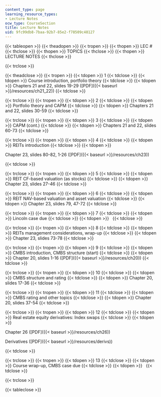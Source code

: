 ```yaml
---
content_type: page
learning_resource_types:
- Lecture Notes
ocw_type: CourseSection
title: Lecture Notes
uid: 9fc99db8-7baa-92b7-85e2-f78509c48127
---
```


{{< tableopen >}}
{{< theadopen >}}
{{< tropen >}}
{{< thopen >}}
LEC #
{{< thclose >}}
{{< thopen >}}
TOPICS
{{< thclose >}}
{{< thopen >}}
LECTURE NOTES
{{< thclose >}}

{{< trclose >}}

{{< theadclose >}}
{{< tropen >}}
{{< tdopen >}}
1
{{< tdclose >}}
{{< tdopen >}}
Course introduction, portfolio theory
{{< tdclose >}}
{{< tdopen >}}
Chapters 21 and 22, slides 19-29 ([PDF]({{< baseurl >}}/resources/ch21_22))
{{< tdclose >}}

{{< trclose >}}
{{< tropen >}}
{{< tdopen >}}
2
{{< tdclose >}}
{{< tdopen >}}
Portfolio theory and CAPM
{{< tdclose >}}
{{< tdopen >}}
Chapters 21 and 22, slides 30-59
{{< tdclose >}}

{{< trclose >}}
{{< tropen >}}
{{< tdopen >}}
3
{{< tdclose >}}
{{< tdopen >}}
CAPM (cont.)
{{< tdclose >}}
{{< tdopen >}}
Chapters 21 and 22, slides 60-73
{{< tdclose >}}

{{< trclose >}}
{{< tropen >}}
{{< tdopen >}}
4
{{< tdclose >}}
{{< tdopen >}}
REITs introduction
{{< tdclose >}}
{{< tdopen >}}


Chapter 23, slides 80-82, 1-26 ([PDF]({{< baseurl >}}/resources/ch23))


{{< tdclose >}}

{{< trclose >}}
{{< tropen >}}
{{< tdopen >}}
5
{{< tdclose >}}
{{< tdopen >}}
REIT CF-based valuation (as stocks)
{{< tdclose >}}
{{< tdopen >}}
Chapter 23, slides 27-46
{{< tdclose >}}

{{< trclose >}}
{{< tropen >}}
{{< tdopen >}}
6
{{< tdclose >}}
{{< tdopen >}}
REIT NAV-based valuation and asset valuation
{{< tdclose >}}
{{< tdopen >}}
Chapter 23, slides 79, 47-72
{{< tdclose >}}

{{< trclose >}}
{{< tropen >}}
{{< tdopen >}}
7
{{< tdclose >}}
{{< tdopen >}}
Lincoln case due
{{< tdclose >}}
{{< tdopen >}}
 
{{< tdclose >}}

{{< trclose >}}
{{< tropen >}}
{{< tdopen >}}
8
{{< tdclose >}}
{{< tdopen >}}
REITs management considerations, wrap-up
{{< tdclose >}}
{{< tdopen >}}
Chapter 23, slides 73-78
{{< tdclose >}}

{{< trclose >}}
{{< tropen >}}
{{< tdopen >}}
9
{{< tdclose >}}
{{< tdopen >}}
CMBS introduction, CMBS structure (start)
{{< tdclose >}}
{{< tdopen >}}
Chapter 20, slides 1-16 ([PDF]({{< baseurl >}}/resources/ch20))
{{< tdclose >}}

{{< trclose >}}
{{< tropen >}}
{{< tdopen >}}
10
{{< tdclose >}}
{{< tdopen >}}
CMBS structure and rating
{{< tdclose >}}
{{< tdopen >}}
Chapter 20, slides 17-36
{{< tdclose >}}

{{< trclose >}}
{{< tropen >}}
{{< tdopen >}}
11
{{< tdclose >}}
{{< tdopen >}}
CMBS rating and other topics
{{< tdclose >}}
{{< tdopen >}}
Chapter 20, slides 37-54
{{< tdclose >}}

{{< trclose >}}
{{< tropen >}}
{{< tdopen >}}
12
{{< tdclose >}}
{{< tdopen >}}
Real estate equity derivatives: Index swaps
{{< tdclose >}}
{{< tdopen >}}


Chapter 26 ([PDF]({{< baseurl >}}/resources/ch26))

Derivatives ([PDF]({{< baseurl >}}/resources/derivs))


{{< tdclose >}}

{{< trclose >}}
{{< tropen >}}
{{< tdopen >}}
13
{{< tdclose >}}
{{< tdopen >}}
Course wrap-up, CMBS case due
{{< tdclose >}}
{{< tdopen >}}
 
{{< tdclose >}}

{{< trclose >}}

{{< tableclose >}}
